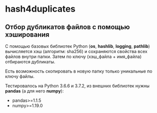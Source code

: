 # hash4duplicates
Отбор дубликатов файлов с помощью хэширования
----------------
С помощью базовых библиотек Python (__os__, __hashlib__, __logging__, __pathlib__) вычисляется хэш (алгоритм: sha256) и сохраняются свойства всех файлов внутри папки.
Затем по ключу (хэш_файла + имя_файла) отбираются дубликаты.

Есть возможность скопировать в новую папку только уникальные по ключу файлы.

Тестировалось на Python 3.6.6 и 3.7.2, из внешних библиотек нужны __pandas__ (а для него __numpy__):

- pandas>=1.1.5
- numpy>=1.19.0
